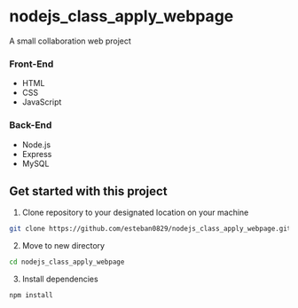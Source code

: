 # nodejs_class_apply_webpage
A small collaboration web project
### Front-End
- HTML
- CSS
- JavaScript

### Back-End 
- Node.js
- Express
- MySQL

## Get started with this project

1. Clone repository to your designated location on your machine
  ```sh
  git clone https://github.com/esteban0829/nodejs_class_apply_webpage.git
  ```
2. Move to new directory
  ```sh
  cd nodejs_class_apply_webpage
  ```
3. Install dependencies
```sh
npm install
```
